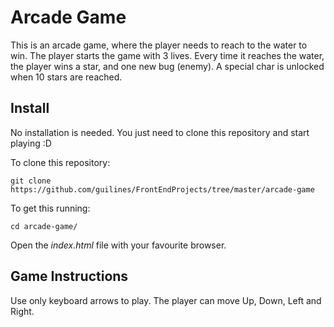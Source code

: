 # Arcade Game

This is an arcade game, where the player needs to reach to the water to win.
The player starts the game with 3 lives. Every time it reaches the water, the player
wins a star, and one new bug (enemy). A special char is unlocked when 10 stars are reached.


## Install

No installation is needed. You just need to clone this repository and start playing :D

To clone this repository:

`git clone https://github.com/guilines/FrontEndProjects/tree/master/arcade-game`

To get this running:

`cd arcade-game/`

Open the _index.html_ file with your favourite browser.


## Game Instructions

Use only keyboard arrows to play. The player can move Up, Down, Left and Right.




